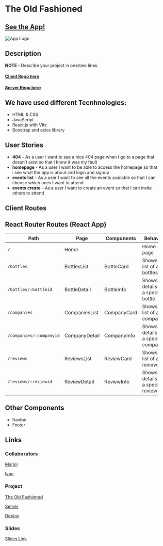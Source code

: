 
# The Old Fashioned

## [See the App!](www.your-deploy-url-here.com)

![App Logo](your-image-logo-path-or-name)

## Description

**NOTE -** Describe your project in one/two lines.
#### [Client Repo here](https://github.com/Zaro-dev/The-Old-Fashioned)
#### [Server Repo here](https://github.com/Zaro-dev/The-Old-Fashioned-db)

## We have used different Tecnhnologies:
- HTML & CSS
- JavaScript
- React.js with Vite
- Boostrap and axios library


## User Stories

- **404** - As a user I want to see a nice 404 page when I go to a page that doesn’t exist so that I know it was my fault 
- **homepage** - As a user I want to be able to access the homepage so that I see what the app is about and login and signup
- **events list** - As a user I want to see all the events available so that I can choose which ones I want to attend
- **events create** - As a user I want to create an event so that I can invite others to attend

## Client Routes
## React Router Routes (React App)
| Path                      | Page              | Components       | Behavior                                                     |
|---------------------------|-------------------|------------------|--------------------------------------------------------------|
| `/`                       | Home              |                  | Home page                                                    |
| `/bottles`                | BottlesList       | BottleCard       | Shows a list of all bottles                                  |
| `/bottles/:bottleid`      | BottleDetail      | BottleInfo       | Shows details for a specific bottle                          |
| `/companies`              | CompaniesList     | CompanyCard      | Shows a list of all companies                                |
| `/companies/:companyid`   | CompanyDetail     | CompanyInfo      | Shows details for a specific company                         |
| `/reviews`                | ReviewsList       | ReviewCard       | Shows a list of all reviews                                  |
| `/reviews/:reviewid`      | ReviewDetail      | ReviewInfo       | Shows details for a specific review                          |

## Other Components

- Navbar
- Footer
  
## Links

### Collaborators

[Mario](https://github.com/Zaro-dev))

[Ivan](https://github.com/ivanballester)

### Project

[The Old Fashioned](https://github.com/Zaro-dev/The-Old-Fashioned)

[Server](https://github.com/Zaro-dev/The-Old-Fashioned-db)

[Deploy](https://the-old-fashioned.netlify.app/)


### Slides

[Slides Link](www.your-slides-url-here.com)
